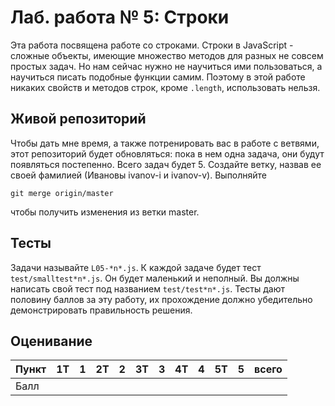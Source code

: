 # Лаб. работа № 5: Строки

Эта работа посвящена работе со строками. Строки в JavaScript - сложные объекты, имеющие множество методов для разных не совсем простых задач. Но нам сейчас нужно не научиться ими пользоваться, а научиться писать подобные функции самим. Поэтому в этой работе никаких свойств и методов строк, кроме `.length`, использовать нельзя.

## Живой репозиторий

Чтобы дать мне время, а также потренировать вас в работе с ветвями, этот репозиторий будет обновляться: пока в нем одна задача, они  будут появляться постепенно. Всего задач будет 5. Создайте ветку, назвав ее своей фамилией (Ивановы ivanov-i и ivanov-v). Выполняйте

	git merge origin/master

чтобы получить изменения из ветки master. 

## Тесты

Задачи называйте `L05-*n*.js`. К каждой задаче будет тест `test/smalltest*n*.js`. Он будет маленький и неполный. Вы должны написать свой тест под названием `test/test*n*.js`. Тесты дают половину баллов за эту работу, их прохождение должно убедительно демонстрировать правильность решения.

## Оценивание

|Пункт | 1T | 1 | 2T | 2 | 3T | 3 | 4T | 4 | 5T | 5 | всего |
|------|----|---|----|---|----|---|----|---|----|---|-------|
|Балл  |    |   |    |   |    |   |    |   |    |   |       |


